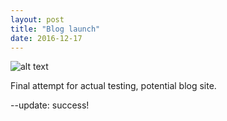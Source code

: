 ```yaml
---
layout: post
title: "Blog launch"
date: 2016-12-17
---
```


![alt text](images/travel.png "Personal Logo")

Final attempt for actual testing, potential blog site.


--update: success!
